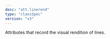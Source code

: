 ```yaml
---
desc: "att.linerend"
type: "classSpec"
version: "v3"
---
```


Attributes that record the visual rendition of lines.
